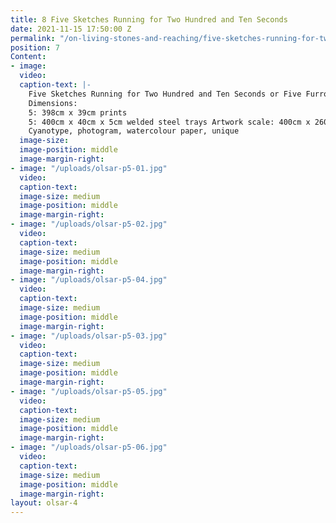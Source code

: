 ```yaml
---
title: 8 Five Sketches Running for Two Hundred and Ten Seconds
date: 2021-11-15 17:50:00 Z
permalink: "/on-living-stones-and-reaching/five-sketches-running-for-two-hundred-and-ten-seconds"
position: 7
Content:
- image: 
  video: 
  caption-text: |-
    Five Sketches Running for Two Hundred and Ten Seconds or Five Furrows, 2020
    Dimensions:
    5: 398cm x 39cm prints
    5: 400cm x 40cm x 5cm welded steel trays Artwork scale: 400cm x 260cm
    Cyanotype, photogram, watercolour paper, unique
  image-size: 
  image-position: middle
  image-margin-right: 
- image: "/uploads/olsar-p5-01.jpg"
  video: 
  caption-text: 
  image-size: medium
  image-position: middle
  image-margin-right: 
- image: "/uploads/olsar-p5-02.jpg"
  video: 
  caption-text: 
  image-size: medium
  image-position: middle
  image-margin-right: 
- image: "/uploads/olsar-p5-04.jpg"
  video: 
  caption-text: 
  image-size: medium
  image-position: middle
  image-margin-right: 
- image: "/uploads/olsar-p5-03.jpg"
  video: 
  caption-text: 
  image-size: medium
  image-position: middle
  image-margin-right: 
- image: "/uploads/olsar-p5-05.jpg"
  video: 
  caption-text: 
  image-size: medium
  image-position: middle
  image-margin-right: 
- image: "/uploads/olsar-p5-06.jpg"
  video: 
  caption-text: 
  image-size: medium
  image-position: middle
  image-margin-right: 
layout: olsar-4
---
```


